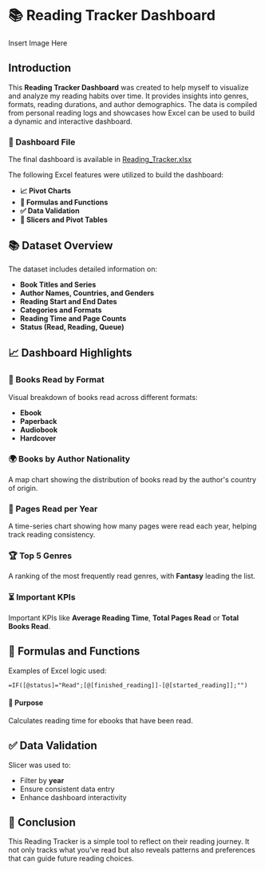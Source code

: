 
# 📚 Reading Tracker Dashboard

Insert Image Here

## Introduction

This **Reading Tracker Dashboard** was created to help myself to visualize and analyze my reading habits over time. It provides insights into genres, formats, reading durations, and author demographics. The data is compiled from personal reading logs and showcases how Excel can be used to build a dynamic and interactive dashboard.

### 📁 Dashboard File

The final dashboard is available in [Reading_Tracker.xlsx](Reading_Tracker.xlsx)

The following Excel features were utilized to build the dashboard:

- **📈 Pivot Charts**
- **🧮 Formulas and Functions**
- **✅ Data Validation**
- **📅 Slicers and Pivot Tables**

## 📚 Dataset Overview

The dataset includes detailed information on:

- **Book Titles and Series**
- **Author Names, Countries, and Genders**
- **Reading Start and End Dates**
- **Categories and Formats**
- **Reading Time and Page Counts**
- **Status (Read, Reading, Queue)**

## 📈 Dashboard Highlights

### 📘 Books Read by Format

Visual breakdown of books read across different formats:
- **Ebook**
- **Paperback**
- **Audiobook**
- **Hardcover**

### 🌍 Books by Author Nationality

A map chart showing the distribution of books read by the author's country of origin.

### 📅 Pages Read per Year

A time-series chart showing how many pages were read each year, helping track reading consistency.

### 🏆 Top 5 Genres

A ranking of the most frequently read genres, with **Fantasy** leading the list.

### ⏳ Important KPIs

Important KPIs like **Average Reading Time**, **Total Pages Read** or **Total Books Read**.

## 🧠 Formulas and Functions

Examples of Excel logic used:

```excel
=IF([@status]="Read";[@[finished_reading]]-[@[started_reading]];"")
```


#### 🎯 Purpose

Calculates reading time for ebooks that have been read.


## ✅ Data Validation

Slicer was used to:

- Filter by **year**
- Ensure consistent data entry
- Enhance dashboard interactivity

## 📌 Conclusion

This Reading Tracker is a simple tool to reflect on their reading journey. It not only tracks what you’ve read but also reveals patterns and preferences that can guide future reading choices.
